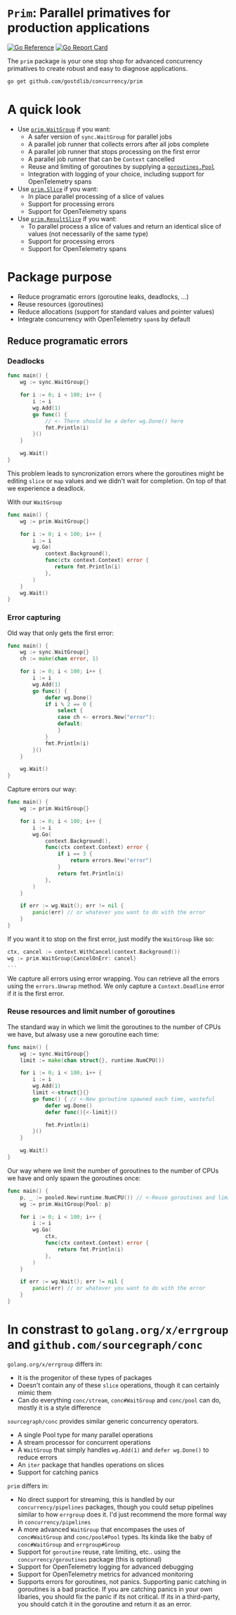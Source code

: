 # `Prim`: Parallel primatives for production applications

[![Go Reference](https://pkg.go.dev/badge/github.com/gostdlib/concurrency/concurrency.svg)](https://pkg.go.dev/github.com/gostdlib/concurrency/)
[![Go Report Card](https://goreportcard.com/badge/github.com/gostdlib/concurrency)](https://goreportcard.com/report/github.com/gostdlib/concurrency)

The `prim` package is your one stop shop for advanced concurrency primatives to create robust and easy to diagnose applications.

```sh
go get github.com/gostdlib/concurrency/prim
```

# A quick look

- Use [`prim.WaitGroup`](https://pkg.go.dev/github.com/gostdlib/prim#WaitGroup) if you want:
    - A safer version of `sync.WaitGroup` for parallel jobs
    - A parallel job runner that collects errors after all jobs complete
    - A parallel job runner that stops processing on the first error
    - A parallel job runner that can be `Context` cancelled
    - Reuse and limiting of goroutines by supplying a [`goroutines.Pool`](https://pkg.go.dev/github.com/gostdlib/goroutiones#Pool)
    - Integration with logging of your choice, including support for OpenTelemetry spans
- Use [`prim.Slice`](https://pkg.go.dev/github.com/gostdlib/prim#Slice) if you want:
    - In place parallel processing of a slice of values
    - Support for processing errors
    - Support for OpenTelemetry spans
- Use [`prim.ResultSlice`](https://pkg.go.dev/github.com/gostdlib/prim#Slice) if you want:
    - To parallel process a slice of values and return an identical slice of values (not necessarily of the same type)
    - Support for processing errors
    - Support for OpenTelemetry spans

# Package purpose

- Reduce programatic errors (goroutine leaks, deadlocks, ...)
- Reuse resources (goroutines)
- Reduce allocations (support for standard values and pointer values) 
- Integrate concurrency with OpenTelemetry `span`s by default

## Reduce programatic errors

### Deadlocks

```go
func main() {
    wg := sync.WaitGroup{}

    for i := 0; i < 100; i++ {
        i := i
        wg.Add(1)
        go func() {
            // <- There should be a defer wg.Done() here
            fmt.Println(i)
        }()
    }

    wg.Wait()
}
```

This problem leads to syncronization errors where the goroutines might be editing `slice` or `map` values and we didn't wait for completion. On top of that we experience a deadlock. 

With our `WaitGroup`

```go
func main() {
    wg := prim.WaitGroup{}

    for i := 0; i < 100; i++ {
        i := i
        wg.Go(
            context.Background(),
            func(ctx context.Context) error {
               return fmt.Println(i)
            },
        )
    }
    wg.Wait()
}
```

### Error capturing

Old way that only gets the first error: 
```go
func main() {
    wg := sync.WaitGroup{}
    ch := make(chan error, 1)

    for i := 0; i < 100; i++ {
        i := i
        wg.Add(1)
        go func() {
            defer wg.Done()
            if i % 2 == 0 {
                select {
                case ch <- errors.New("error"):
                default:
                }
            }
            fmt.Println(i)
        }()
    }

    wg.Wait()
}
```

Capture errors our way:

```go
func main() {
    wg := prim.WaitGroup{}

    for i := 0; i < 100; i++ {
        i := i
        wg.Go(
            context.Background(),
            func(ctx context.Context) error {
                if i == 3 {
                    return errors.New("error")
                }
                return fmt.Println(i)
            },
        )
    }

    if err := wg.Wait(); err != nil {
        panic(err) // or whatever you want to do with the error
    }
}
```

If you want it to stop on the first error, just modify the `WaitGroup` like so:

```go
ctx, cancel := context.WithCancel(context.Background())
wg := prim.WaitGroup{CancelOnErr: cancel}
...
```

We capture all errors using error wrapping. You can retrieve all the errors using the `errors.Unwrap` method. We only capture a `Context.Deadline` error if it is the
first error.

### Reuse resources and limit number of goroutines

The standard way in which we limit the goroutines to the number of CPUs we have, but alwasy use a new goroutine each time:

```go
func main() {
    wg := sync.WaitGroup{}
    limit := make(chan struct{}, runtime.NumCPU())

    for i := 0; i < 100; i++ {
        i := i
        wg.Add(1)
        limit <-struct{}{}
        go func() { // <-New goroutine spawned each time, wasteful
            defer wg.Done()
            defer func(){<-limit}()

            fmt.Println(i)
        }()
    }

    wg.Wait()
}
```

Our way where we limit the number of goroutines to the number of CPUs we have and only spawn the goroutines once:

```go
func main() {
    p, _ := pooled.New(runtime.NumCPU()) // <-Reuse goroutines and limit number of goroutines.
    wg := prim.WaitGroup{Pool: p}

    for i := 0; i < 100; i++ {
        i := i
        wg.Go(
            ctx,
            func(ctx context.Context) error {
                return fmt.Println(i)
            },
        )
    }

    if err := wg.Wait(); err != nil {
        panic(err) // or whatever you want to do with the error
    }
}
```

# In constrast to `golang.org/x/errgroup` and `github.com/sourcegraph/conc`  

`golang.org/x/errgroup` differs in:

- It is the progenitor of these types of packages
- Doesn't contain any of these `slice` operations, though it can certainly mimic them
- Can do everything `conc/stream`, `conc#WaitGroup` and `conc/pool` can do, mostly it is a style difference

`sourcegraph/conc` provides similar generic concurrency operators.

- A single Pool type for many parallel operations
- A stream processor for concurrent operations
- A `WaitGroup` that simply handles `wg.Add(1)` and `defer wg.Done()` to reduce errors
- An `iter` package that handles operations on slices
- Support for catching panics

`prim` differs in:

- No direct support for streaming, this is handled by our `concurrency/pipelines` packages, though you could setup pipelines similar to how `errgroup` does it. I'd just recommend the more formal way in `concurrency/pipelines`
- A more advanced `WaitGroup` that encompases the uses of `conc#WaitGroup` and `conc/pool#Pool` types. Its kinda like the baby of `conc#WaitGroup` and `errgroup#Group`
- Support for `goroutine` reuse, rate limiting, etc.. using the `concurrency/goroutines` package (this is optional)
- Support for OpenTelemetry logging for advanced debugging
- Support for OpenTelemetry metrics for advanced monitoring
- Supports errors for goroutines, not panics. Supporting panic catching in goroutines is a bad practice. If you are catching panics in your own libaries, you should fix the panic if its not critical. If its in a third-party, you should catch it in the goroutine and return it as an error.